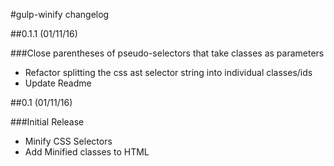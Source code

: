#gulp-winify changelog


##0.1.1 (01/11/16)

###Close parentheses of pseudo-selectors that take classes as parameters

- Refactor splitting the css ast selector string into individual classes/ids
- Update Readme


##0.1 (01/11/16)

###Initial Release

- Minify CSS Selectors
- Add Minified classes to HTML